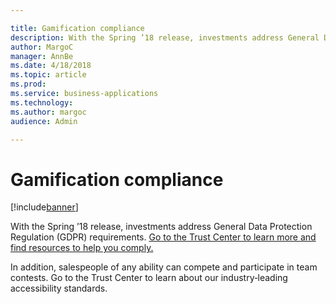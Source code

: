 ```yaml
---

title: Gamification compliance
description: With the Spring ’18 release, investments address General Data Protection Regulation (GDPR) requirements.
author: MargoC
manager: AnnBe
ms.date: 4/18/2018
ms.topic: article
ms.prod: 
ms.service: business-applications
ms.technology: 
ms.author: margoc
audience: Admin

---
```

#  Gamification compliance




[!include[banner](../../../includes/banner.md)]

With the Spring ’18 release, investments address General Data Protection
Regulation (GDPR) requirements. [Go to the Trust Center to learn more and find
resources to help you
comply.](https://www.microsoft.com/en-us/TrustCenter/Privacy/gdpr/default.aspx)

In addition, salespeople of any ability can compete and participate in team
contests. Go to the Trust Center to learn about our industry‑leading
accessibility standards.


